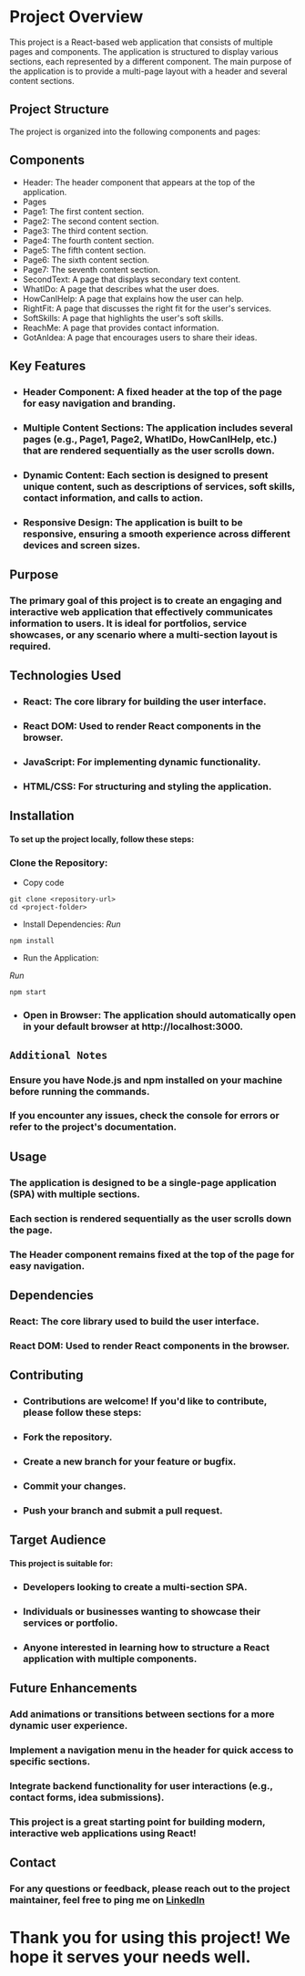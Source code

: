 # Project Overview
This project is a React-based web application that consists of multiple pages and components. The application is structured to display various sections, each represented by a different component. The main purpose of the application is to provide a multi-page layout with a header and several content sections.

## Project Structure
The project is organized into the following components and pages:

## Components
- Header: The header component that appears at the top of the application.
- Pages
- Page1: The first content section.
- Page2: The second content section.
- Page3: The third content section.
- Page4: The fourth content section.
- Page5: The fifth content section.
- Page6: The sixth content section.
- Page7: The seventh content section.
- SecondText: A page that displays secondary text content.
- WhatIDo: A page that describes what the user does.
- HowCanIHelp: A page that explains how the user can help.
- RightFit: A page that discusses the right fit for the user's services.
- SoftSkills: A page that highlights the user's soft skills.
- ReachMe: A page that provides contact information.
- GotAnIdea: A page that encourages users to share their ideas.


## Key Features
- ### Header Component: A fixed header at the top of the page for easy navigation and branding.
- ### Multiple Content Sections: The application includes several pages (e.g., Page1, Page2, WhatIDo, HowCanIHelp, etc.) that are rendered sequentially as the user scrolls down.
- ### Dynamic Content: Each section is designed to present unique content, such as descriptions of services, soft skills, contact information, and calls to action.
- ### Responsive Design: The application is built to be responsive, ensuring a smooth experience across different devices and screen sizes.

## Purpose
### The primary goal of this project is to create an engaging and interactive web application that effectively communicates information to users. It is ideal for portfolios, service showcases, or any scenario where a multi-section layout is required.

## Technologies Used
- ### React: The core library for building the user interface.
- ### React DOM: Used to render React components in the browser.
- ### JavaScript: For implementing dynamic functionality.
- ### HTML/CSS: For structuring and styling the application.


  
## Installation
#### To set up the project locally, follow these steps:

### Clone the Repository:

* Copy code 
```
git clone <repository-url>
cd <project-folder>
```

* Install Dependencies:
 *Run*
```
npm install
```
* Run the Application:

*Run*
```
npm start
```
- ### Open in Browser: The application should automatically open in your default browser at http://localhost:3000.

## `Additional Notes`
### Ensure you have Node.js and npm installed on your machine before running the commands.
### If you encounter any issues, check the console for errors or refer to the project's documentation.

## Usage
### The application is designed to be a single-page application (SPA) with multiple sections.
### Each section is rendered sequentially as the user scrolls down the page.
### The Header component remains fixed at the top of the page for easy navigation.

## Dependencies
### React: The core library used to build the user interface.
### React DOM: Used to render React components in the browser.

## Contributing
- ### Contributions are welcome! If you'd like to contribute, please follow these steps:
- ### Fork the repository.
- ### Create a new branch for your feature or bugfix.
- ### Commit your changes.
- ### Push your branch and submit a pull request.

## Target Audience
#### This project is suitable for:

- ### Developers looking to create a multi-section SPA.
- ### Individuals or businesses wanting to showcase their services or portfolio.
- ### Anyone interested in learning how to structure a React application with multiple components.

## Future Enhancements
### Add animations or transitions between sections for a more dynamic user experience.
### Implement a navigation menu in the header for quick access to specific sections.
### Integrate backend functionality for user interactions (e.g., contact forms, idea submissions).
### This project is a great starting point for building modern, interactive web applications using React!

## Contact
### For any questions or feedback, please reach out to the project maintainer, feel free to ping me on [LinkedIn](https://www.linkedin.com/in/himadri-das-27487324a)

# Thank you for using this project! We hope it serves your needs well.





